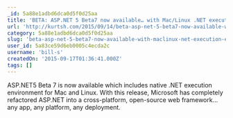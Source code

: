 ```yaml
---
_id: 5a88e1adbd6dca0d5f0d25aa
title: 'BETA: ASP.NET 5 Beta7 now available… with Mac/Linux .NET execution environment'
url: 'http://kurtsh.com/2015/09/14/beta-asp-net-5-beta7-now-available-with-maclinux-net-execution-environment/'
category: 5a88e1adbd6dca0d5f0d25aa
slug: 'beta-asp-net-5-beta7-now-available-with-maclinux-net-execution-environment'
user_id: 5a83ce59d6eb0005c4ecda2c
username: 'bill-s'
createdOn: '2015-09-17T01:36:41.000Z'
tags: []
---
```


ASP.NET5 Beta 7 is now available which includes native .NET execution environment for Mac and Linux. With this release, Microsoft has completely refactored ASP.NET into a cross-platform, open-source web framework… any app, any platform, any deployment.
